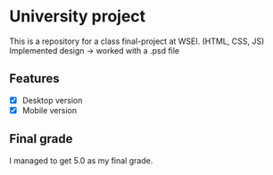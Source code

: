 # University project
This is a repository for a class final-project at WSEI. (HTML, CSS, JS)      
Implemented design &#8594; worked with a .psd file    

## Features
- [x] Desktop version
- [x] Mobile version

## Final grade
I managed to get 5.0 as my final grade.

